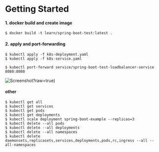 # Getting Started

#### 1. docker build and create image
```
$ docker build -t learn/spring-boot-test:latest .
```

#### 2. apply and port-forwarding
```
$ kubectl apply -f k8s-deployment.yaml
$ kubectl apply -f k8s-service.yaml

$ kubectl port-forward service/spring-boot-test-loadbalancer-service 8080:8080
```
![Screenshot](https://github.com/OzgurAkinci/spring-boot-kubernetes-and-docker/blob/main/git_resources/pods.png)?raw=true)

#### other
```
$ kubectl get all
$ kubectl get services
$ kubectl get pods
$ kubectl get deployments
$ kubectl scale deployment spring-boot-example --replicas=3
$ kubectl delete --all pods
$ kubectl delete --all deployments
$ kubectl delete --all namespaces
$ kubectl delete daemonsets,replicasets,services,deployments,pods,rc,ingress --all --all-namespaces

```
